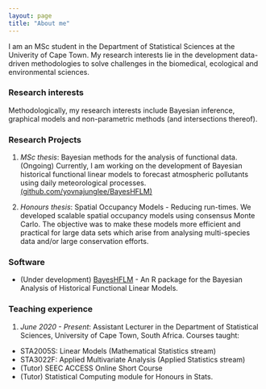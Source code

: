 ```yaml
---
layout: page
title: "About me"
---
```



I am an MSc student in the Department of Statistical Sciences at the Univerity of Cape Town. My research interests lie in the development data-driven methodologies to solve challenges in the biomedical, ecological and environmental sciences. 


### Research interests

Methodologically, my research interests include Bayesian inference, graphical models and non-parametric methods (and intersections thereof). 


### Research Projects

1. *MSc thesis*: Bayesian methods for the analysis of functional data. (Ongoing)
Currently, I am working on the development of Bayesian historical functional linear models to forecast atmospheric pollutants using daily meteorological processes. [(github.com/yovnajunglee/BayesHFLM)](https://github.com/yovnajunglee/BayesHFLM)

2. *Honours thesis*: Spatial Occupancy Models - Reducing run-times.
We developed scalable spatial occupancy models using consensus Monte Carlo. The objective was to make these models more efficient and practical for large data sets which arise from analysing multi-species data and/or large conservation efforts. 

### Software

+ (Under development) [BayesHFLM](https://github.com/yovnajunglee/BayesHFLM) - An R package for the Bayesian Analysis of Historical Functional Linear Models. 

### Teaching experience

1. *June 2020 - Present*: Assistant Lecturer in the Department of Statistical Sciences, University of Cape Town, South Africa. Courses taught:
  * STA2005S: Linear Models (Mathematical Statistics stream)
  * STA3022F: Applied Multivariate Analysis (Applied Statistics stream)
  * (Tutor) SEEC ACCESS Online Short Course
  * (Tutor) Statistical Computing module for Honours in Stats. 


